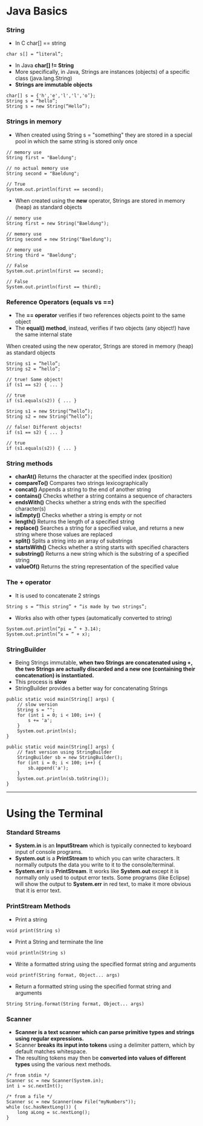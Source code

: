 # Java Basics

### String

- In C char[] == string
```
char s[] = “literal”;
```

- In Java **char[] != String**
- More specifically, in Java, Strings are instances (objects) of a specific class (java.lang.String)
- **Strings are immutable objects**

```
char[] s = {'h','e','l','l','o’};
String s = “hello”;
String s = new String(“Hello”);
```

### Strings in memory

- When created using String s = "something" they are stored in a special pool in which the same string is stored only once

```
// memory use
String first = "Baeldung";

// no actual memory use
String second = "Baeldung";

// True
System.out.println(first == second);
```

- When created using the **new** operator, Strings are stored in memory (heap) as standard objects

```
// memory use
String first = new String("Baeldung");

// memory use
String second = new String("Baeldung");

// memory use
String third = "Baeldung";

// False
System.out.println(first == second);

// False
System.out.println(first == third);
```

### Reference Operators (equals vs ==)

- The **== operator** verifies if two references objects point to the same object
- The **equal() method**, instead, verifies if two objects (any object!) have the same internal state

When created using the new operator, Strings are stored in memory (heap) as standard objects

```
String s1 = “hello”;
String s2 = ”hello”;

// true! Same object!
if (s1 == s2) { ... }

// true
if (s1.equals(s2)) { ... }

String s1 = new String(“hello”);
String s2 = new String(”hello”);

// false! Different objects!
if (s1 == s2) { ... }

// true
if (s1.equals(s2)) { ... }
```

### String methods

- **charAt()**		Returns the character at the specified index (position)
- **compareTo()**	Compares two strings lexicographically
- **concat()**		Appends a string to the end of another string
- **contains()**	Checks whether a string contains a sequence of characters
- **endsWith()**	Checks whether a string ends with the specified character(s)
- **isEmpty()**		Checks whether a string is empty or not
- **length()**		Returns the length of a specified string
- **replace()**		Searches a string for a specified value, and returns a new string where those values are replaced
- **split()**			Splits a string into an array of substrings
- **startsWith()**	Checks whether a string starts with specified characters
- **substring()**		Returns a new string which is the substring of a specified string
- **valueOf()**		Returns the string representation of the specified value

### The + operator

- It is used to concatenate 2 strings
```
String s = “This string” + “is made by two strings”;
```

- Works also with other types (automatically converted to string)

```
System.out.println(“pi = ” + 3.14);
System.out.println(“x = ” + x);
```

### StringBuilder

- Being Strings immutable, **when two Strings are concatenated using +, the two Strings are actually discarded and a new one (containing their concatenation) is instantiated.**
- This process is **slow**
- StringBuilder provides a better way for concatenating Strings

```
public static void main(String[] args) {
    // slow version
    String s = "";
    for (int i = 0; i < 100; i++) {
        s += 'a';
    }
    System.out.println(s);
}
```

```
public static void main(String[] args) {
    // fast version using StringBuilder
    StringBuilder sb = new StringBuilder();
    for (int i = 0; i < 100; i++) {
        sb.append('a');
    }
    System.out.println(sb.toString());
}
```

---

# Using the Terminal

### Standard Streams

- **System.in** is an **InputStream** which is typically connected to keyboard input of console programs.
- **System.out** is a **PrintStream** to which you can write characters. It normally outputs the data you write to it to the console/terminal.
- **System.err** is a **PrintStream**. It works like **System.out** except it is normally only used to output error texts. Some programs (like Eclipse) will show the output to **System.err** in red text, to make it more obvious that it is error text.

### PrintStream Methods

- Print a string
```
void print(String s)
```

- Print a String and terminate the line
```
void println(String s)
```

- Write a formatted string using the specified format string and arguments
```
void printf(String format, Object... args)
```

- Return a formatted string using the specified format string and arguments
```
String String.format(String format, Object... args)
```

### Scanner

- **Scanner is a text scanner which can parse primitive types and strings using regular expressions.**
- Scanner **breaks its input into tokens** using a delimiter pattern, which by default matches whitespace.
- The resulting tokens may then be **converted into values of different types** using the various next methods.

```
/* from stdin */
Scanner sc = new Scanner(System.in);
int i = sc.nextInt();

/* from a file */
Scanner sc = new Scanner(new File("myNumbers"));
while (sc.hasNextLong()) {
    long aLong = sc.nextLong();
}
```


